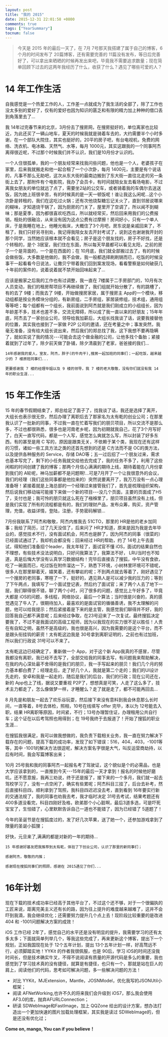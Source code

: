 ```yaml
---
layout: post
title: "我的 2015"
date: 2015-12-31 22:01:58 +0800
comments: true
tags: ["YearSummary"]
tocnum: false
---
```


> 今天是 2015 年的最后一天了，在 7月 7号那天我搭建了属于自己的博客，6个月的时间发布了 20篇博客，还有需要完善的 11篇没有发布，等日后完善好了，可以拿出来晒晒的时候再发出来吧，毕竟我不需要追求数量；现在简单回顾下过去的这两年我经历了什么，收获了什么？遇见了哪些可爱的人？

<!--more-->

# 14 年工作生活


自我感觉是一个热爱工作的人，工作差一点就成为了我生活的全部了，除了工作也没太多别的爱好了，仅有的爱好也因为知识的匮乏和有限的精力加上种种的借口丢到角落里去了...

我 14年过完春节来的北京，3月份去了搜房网，在搜房挺好的，单位离家也比较近，为此还买了一辆山地车，夏天的时候我就是骑着车去的，大约需要半个小时多谢，在一个部队大院住，其实也挺好的，20平的房子吧，有台电视机，免费的网络、洗衣机、电冰箱、天然气、水等，每月 1000元，其实这跟我的一个同事阿杰离得很近呢，不过那个时候我们并不认识，我们是10月份才认识的。

一个人住很孤单，我的一个朋友经常来找我问些问题，他也是一个人，老婆孩子在家里，后来我就搬走和他一起合租了一个小次卧，每月 1400元，主要是有个说话的，凡事不那么无助吧，这次从东大街的最南边搬到了东大街一直往北走的另一条街上去了，那附件有个电影院，我办了会员卡，有时间就陪女友去看场电影，不过离我女朋友的单位就远了点了，需要坐2站的公交车，或者骑着我的车偶尔去送送饭，因为她上班很辛苦，有的时候真的是一天一顿饭呢！谁让我这么闲呢...这个小次卧是转租的，我们在这吃过火锅；还有次他烧梨糖忘记关火了，直到邻居说哪来的糊味，才知道烧干锅了，因为厨房的门关了，屋里开了空调了，所以闻不到糊味；那是夏季，因为都很喜欢吃西瓜，所以就经常买，然后回来用我们的公费报销，相处的很融洽，从来没有因为这点公费有过摩擦！房间好小，只有一个单人床，于是我睡在地上，他睡光板床，大概住了3个月吧，房东说是亲戚回来了，不租了，我们只好另寻别处，我记得我陪女友去开封考试了，说到这也谢谢我开封的那个同学，当然她应该根本就不会看见；房子是这个朋友找的，房子不好找，还是个转租的，是个 3居室，我们住在东面，所以每天早晨都可以看见太阳，之前的房子一个是背面的，一个是在西面的；在 10月底，我们就全部搬过去了，有的时候会做些饭，大多数是他做的，我不会做，我一般都选择刷刷锅而已，吃饭的时候没事干一起看看今日说法，让撒贝宁带着我们回到案发现场，看看警察是如何破获几十年前的案件的，说着说着就不禁开始回味起来了...

应该是搬家之后我的工作也有过调整，我一直在 7楼属于二手房部门的，10月有次人员变动，我们的租房帮项目不再继续做了，我们组就开始分散了，有的跳槽了，有的去了 9楼；而我去了 9楼，开始做搜房家居，属于搜房主 App的一个模块，移动组都是按业务模块分组的，有新房组，二手房组，家居装修组，技术组，通用组等等吧；每个组都有一个组长，我前面说到阿杰就是我们刚成立的小组组长，因为年龄差不多，技术也差不多，交流无障碍，所以成了我一直以来的好朋友；15年年底，阿杰去了一家创业公司，领导给我加薪后，大组长找我谈了话，说要我接替他的位置，其实我也接到了一家做 P2P 公司的邀请，还在考量之中；事发突然，我毫无准备，没有给大组长说出来，然后我们的郑总找了我，这下我想不要再隐瞒了，就如实说了我的情况---可能会去这个做金融的公司，让他多找个备胎；紧接着就到了过年了，除夕前天做了卧铺，除夕清晨到了老家，爸爸接的我们...

```
14年感谢我的爱人，室友，阿杰，胖子(的牛肉干),搜房一起加班的同事们；一起吃饭，越来越少的 7 楼原班同事们...

更要感谢我 7 楼的经理毕姐以及 9 楼的领导，我 7 楼的老大敬敬，没有你们就没有我 14 年的职业生涯...
```

# 15 年工作生活

15 年的春节假期结束了，郑总给足了面子了，找我谈了话，我还是选择了离开，大组长也表示很无奈，然后办理了离职后去了那家名为太有乾的创业公司；在那里我认识了一批新的同事，不过我一直在忙着写我们的朋贝项目，所以交流不是那么多，不过也都很熟悉，很多也是河南老乡呢，因为初期就我自己，花了3个月写好了，白天一直写代码，都是一个人写，感觉怎么爽就怎么写，所以封装了好多东西，有的甚至是用 C 写的，原因是跟类无关，不依赖于某个类，我现在还有这样的习惯，诸如一些工具方法之类的还首先想到的还是 C方法而不是 OC的类方法，以及提供各种服务的 Service，存储 DAO等；五一过后招了一个朋友过来，需求也基本写完了，剩下的小任务我就交给他去完成了，我的任务不多了，利用了这些闲暇的时间创建了我的博客；那两个月信心满满的期待上线，期待着能在八月份拿到我们的 A轮呢，神马加薪都不是问题啊!...可是7月开了一个让我很意外的会议，我们的经理（我们这些同事都是他拉来的）突然说要离开了，我万万没有一点心理准备呀！紧接着就是上海总部的一个经理过来接管我们了，首先是梳理组织架构，然后说我们移动端可能接下来做一个新的项目---没几个页面，主要的页面成了H5了，支付也是；我可怜的朋贝就这么死在了襁褓里了，朋贝项目虽然没有上线，但是我们实现了所有的流程都是有的，我们的理财产品，发布众筹，购买，资产管理，充值，收益详情，登陆，注册，手势密码解锁...


7月份我联系了阿杰和敬敬，阿杰内推我去 51CTO，那里的 HR是他的老乡加同事；我给了简历，过了几天没信了，后来问了 HR才知道，原来是因为我是去年毕业的，感觉技术不行，没有面试机会，阿杰也是醉了，因为阿杰的同事（很菜的）已经面试通过了，我却机会都没有；回来经过 HR的帮助，约了 14号上午去面试，得知他们准备招个leader，我太年轻了，面试官不懂 iOS，面试的结果自然也不理想，有些技术没法说明白，只好问我算法了，我算法不好， LRU当时也不知道，真是后悔大学没有认真学习数据结构！完毕后直接去了搜狐，中午没有食欲，吃了一碗面而已，吃过饭在附件溜达一下，熟悉下环境，小树林里环境可不错呢，很多人在那里聊着天，嬉笑着，还有攀岩的呢；不到两点就去等着了，刚好遇见了一个搜房的老同事，寒暄了一下，挺好的，遇见熟人是可以减少我的压力的；等到了下午两点，我填写了一个面试登记表，然后约了面试官；来了两个人去了地下一层，我们聊得很不错，聊了两个小时，问了很多的问题，感觉比上午好多了，毕竟大都是 iOS的问题，多线程，网络协议，最后一个算法；当时很是兴奋的，真的感觉遇见了牛人了，很期待加入，最喜欢的是面试官的循循善诱，我不太理解的问题，他可以给我提示；然后紧接着是下来的是主管，我感觉我们聊得并不好，我的回答我自己都不满意呢；后来经过争取，在23号迎来了一次复试，最终搜狐决定要我了，不过不是我面试的高级工程师，因为以我现在的实力很不足以胜任！人贵在有自知之明，虽然不是高级的，我也很是高兴，因为我需要的是这个平台，而不是跟头衔挂钩的薪资！太有乾这边我是 30号拿到离职证明的，之前也有过加班，所以我们行政说 31号可以不来了。

太有乾这边已经确定了，重新做一个 App，对于这个新 App我真的不感冒，尽管我都没有离职，我已经不去写了，全部交给我的同事去写，有问题我来帮助解决，在我的内心深处最不舍得的是我们的朋贝，我一手写起来的朋贝！我们几个月的努力基本都白费了；经理走后，走了好几个人，我就是第二个走的；我们的UI设计先走的，安卓和我是一起走的，随后是我们的后台，我们的行政；现在公司还在，新的 App也上了线，据说又要重视 P2P了，想想真是可笑，人走了这么多了，技术主力都走了，怎么像做梦一样，才睡醒么？走了就是走了，都不可能再回去...

8 月先是和朋友一起去了欢乐谷玩耍，然后接下来没有意料到我会休息那么长时间，一直等着，8号去体检，照相，10号在线填写 offer 完毕，本以为 12号能去入职，结果 HR离职等原因，时间紧，不行；13号办理暂住证，办理租用公共自行车；这个证在以后考驾照也用得到；在 19号我终于去报道了！开始了搜狐的职业生涯...

在搜狐我很满足，我可以做我想做的，我负责下载相关业务，我一直在努力解决下载存在的问题，提高下载的成功率，发现了如下错误：516，404，403，-1001等等，其中 -1001的解决方法很逗呢，解决方案名字很是大气，叫反运营商劫持，以后有时间，我会写篇博客出来；

10月 25号我和我的同事阿杰一起报名考了驾驶证，这个貌似是个的必需品，也是大学应该拿到的，一直推到今天---15年的最后一天才拿到！报名的时候他好磨叽，还不愿意报，我再三劝说，终于还是报了，接下来的一个多月，我们就一起去驾校学习了，没有一点空闲了，确实有些累呢；阿杰科目三挂了，后台去补考，然后直接科目四，顺利拿到了驾照，我科目四迟迟没去考，直到看到 16年要实行新的交通法规了，我的同事也劝我去考，我才临时决定 31号去考试，结果考题还有 400多道没看完，科目四刚好及格，欧弟那个小心脏啊，最后3道多选，可是吓死宝宝了，生怕错了，心里默默告诉自己一道也不能错了，因为已经错了 5道题了！

今年的圣诞节是在搜狐度过的，发了好几次苹果，送了她一个，还参加游戏拿到了限量的圣诞小狐狸；

好快，元旦来了,满满的都是对新的一年的期待...

```
15 年感谢好基友把我推荐到太有乾，体验了下创业公司，认识了那里的新同事们；

感谢阿杰，敬敬的内推；

感谢现在搜狐同事们的照顾，感谢在 2015遇见了你们...
```

16年计划
=======

现在下载的技术成功率已经高于其他平台了，不过这个还不够，对于一个很偏执的工匠来说，距离完美主义还有长的路，因为往上提升的难度越来越难了，这并不会吓到我滴，我会继续优化；还需要努力提升几个点上去！现阶段比较重要的是改进 404 和 -1001问题解决方案的成效！

iOS 工作已经 2年了，感觉自己的水平还是没有明显的提升，我需要学习的还有太多太多；下面就简单列举几个，等我这些完成了，再来更新这个博客，提出下一个规划，正如我国现在处于 12个五年计划，提出 13个五年计划一样，好高骛远不行，必须脚踏实地！YYKit 的作者我很佩服，也是 90后，学习 iOS的时间还没我时间长，但是技术确实牛叉，不得不说阅读有质量的开源代码是多么的重要，我也感觉到了学习技术真的没有捷径，就算是有捷径，也只有一个，那就是站在巨人的肩上，阅读他们的代码，思考如可解决问题，多一些解决问题的方法！

- 对比 YYKit，MJExtension，Mantle，JOSNModel，优化我写的JSONUtil小框架；
- 阅读 AFNetWorking,也许不久的将来我们会升级到 iOS7，那么我会使用 AF3.0的库，抛弃AFURLConnection；
- 研读 SDWebImage和FastImage，加上 QQZone 给出的设计方案，想办法打造出一个更加快速的图片加载处理框架，其实我是读过 SDWebImage的，但是还没有优化过；

**Come on, mango, You can if you believe！**
